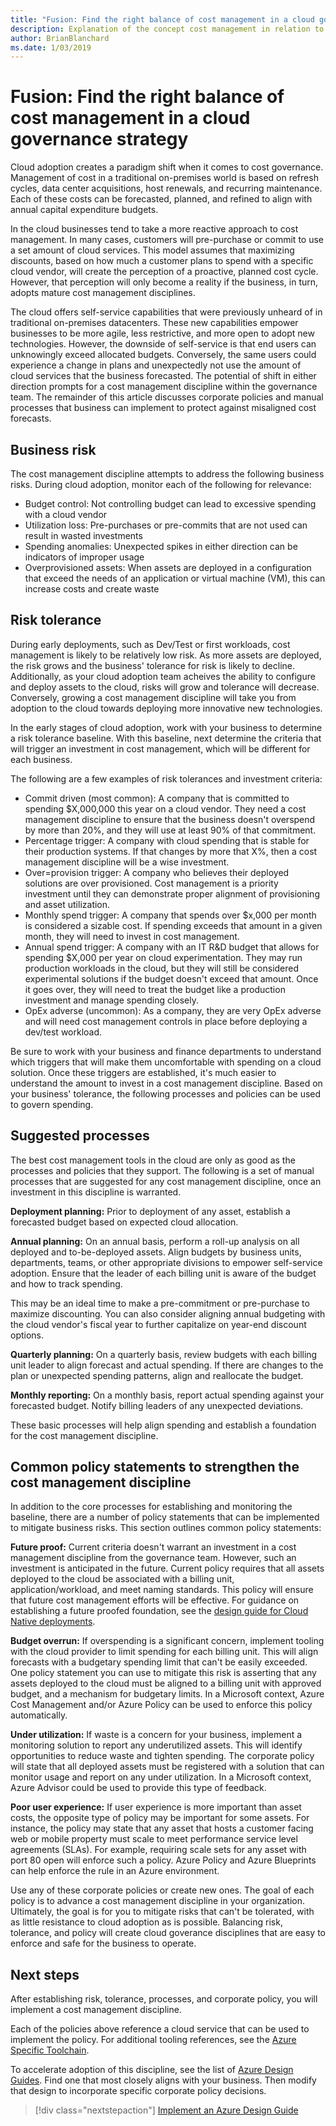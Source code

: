 ```yaml
---
title: "Fusion: Find the right balance of cost management in a cloud governance strategy"
description: Explanation of the concept cost management in relation to cloud governance
author: BrianBlanchard
ms.date: 1/03/2019
---
```


# Fusion: Find the right balance of cost management in a cloud governance strategy

Cloud adoption creates a paradigm shift when it comes to cost governance. Management of cost in a traditional on-premises world is based on refresh cycles, data center acquisitions, host renewals, and recurring maintenance. Each of these costs can be forecasted, planned, and refined to align with annual capital expenditure budgets.

In the cloud businesses tend to take a more reactive approach to cost management. In many cases, customers will pre-purchase or commit to use a set amount of cloud services. This model assumes that maximizing discounts, based on how much a customer plans to spend with a specific cloud vendor, will create the perception of a proactive, planned cost cycle. However, that perception will only become a reality if the business, in turn, adopts mature cost management disciplines.

The cloud offers self-service capabilities that were previously unheard of in traditional on-premises datacenters. These new capabilities empower businesses to be more agile, less restrictive, and more open to adopt new technologies. However, the downside of self-service is that end users can unknowingly exceed allocated budgets. Conversely, the same users could experience a change in plans and unexpectedly not use the amount of cloud services that the business forecasted. The potential of shift in either direction prompts for a cost management discipline within the governance team. The remainder of this article discusses corporate policies and manual processes that business can implement to protect against misaligned cost forecasts.

## Business risk

The cost management discipline attempts to address the following business risks. During cloud adoption, monitor each of the following for relevance:

- Budget control: Not controlling budget can lead to excessive spending with a cloud vendor
- Utilization loss: Pre-purchases or pre-commits that are not used can result in wasted investments
- Spending anomalies: Unexpected spikes in either direction can be indicators of improper usage
- Overprovisioned assets: When assets are deployed in a configuration that exceed the needs of an application or virtual machine (VM), this can increase costs and create waste

## Risk tolerance

During early deployments, such as Dev/Test or first workloads, cost management is likely to be relatively low risk. As more assets are deployed, the risk grows and the business' tolerance for risk is likely to decline. Additionally, as your cloud adoption team acheives the ability to configure and deploy assets to the cloud, risks will grow and tolerance will decrease. Conversely, growing a cost management discipline will take you from adoption to the cloud towards deploying more innovative new technologies.

In the early stages of cloud adoption, work with your business to determine a risk tolerance baseline. With this baseline, next determine the criteria that will trigger an investment in cost management, which will be different for each business. 

The following are a few examples of risk tolerances and investment criteria:

* Commit driven (most common): A company that is committed to spending $X,000,000 this year on a cloud vendor. They need a cost management discipline to ensure that the business doesn't overspend by more than 20%, and they will use at least 90% of that commitment.
* Percentage trigger: A company with cloud spending that is stable for their production systems. If that changes by more that X%, then a cost management discipline will be a wise investment.
* Over=provision trigger: A company who believes their deployed solutions are over provisioned. Cost management is a priority investment until they can demonstrate proper alignment of provisioning and asset utilization.
* Monthly spend trigger: A company that spends over $x,000 per month is considered a sizable cost. If spending exceeds that amount in a given month, they will need to invest in cost management.
* Annual spend trigger: A company with an IT R&D budget that allows for spending $X,000 per year on cloud experimentation. They may run production workloads in the cloud, but they will still be considered experimental solutions if the budget doesn't exceed that amount. Once it goes over, they will need to treat the budget like a production investment and manage spending closely.
* OpEx adverse (uncommon): As a company, they are very OpEx adverse and will need cost management controls in place before deploying a dev/test workload.

Be sure to work with your business and finance departments to understand which triggers that will make them uncomfortable with spending on a cloud solution. Once these triggers are established, it's much easier to understand the amount to invest in a cost management discipline. Based on your business' tolerance, the following processes and policies can be used to govern spending.

## Suggested processes

The best cost management tools in the cloud are only as good as the processes and policies that they support. The following is a set of manual processes that are suggested for any cost management discipline, once an investment in this discipline is warranted.

**Deployment planning:** Prior to deployment of any asset, establish a forecasted budget based on expected cloud allocation.

**Annual planning:** On an annual basis, perform a roll-up analysis on all deployed and to-be-deployed assets. Align budgets by business units, departments, teams, or other appropriate divisions to empower self-service adoption. Ensure that the leader of each billing unit is aware of the budget and how to track spending.

This may be an ideal time to make a pre-commitment or pre-purchase to maximize discounting. You can also consider aligning annual budgeting with the cloud vendor's fiscal year to further capitalize on year-end discount options.

**Quarterly planning:** On a quarterly basis, review budgets with each billing unit leader to align forecast and actual spending. If there are changes to the plan or unexpected spending patterns, align and reallocate the budget.

**Monthly reporting:** On a monthly basis, report actual spending against your forecasted budget. Notify billing leaders of any unexpected deviations.

These basic processes will help align spending and establish a foundation for the cost management discipline.

## Common policy statements to strengthen the cost management discipline

In addition to the core processes for establishing and monitoring the baseline, there are a number of policy statements that can be implemented to mitigate business risks. This section outlines common policy statements:

**Future proof:** Current criteria doesn't warrant an investment in a cost management discipline from the governance team. However, such an investment is anticipated in the future. Current policy requires that all assets deployed to the cloud be associated with a billing unit, application/workload, and meet naming standards. This policy will ensure that future cost management efforts will be effective. For guidance on establishing a future proofed foundation, see the [design guide for Cloud Native deployments](../design-guides/future-proof/design-guide.md).

**Budget overrun:** If overspending is a significant concern, implement tooling with the cloud provider to limit spending for each billing unit. This will align forecasts with a budgetary spending limit that can't be easily exceeded. One policy statement you can use to mitigate this risk is asserting that any assets deployed to the cloud must be aligned to a billing unit with approved budget, and a mechanism for budgetary limits. In a Microsoft context, Azure Cost Management and/or Azure Policy can be used to enforce this policy automatically.

**Under utilization:** If waste is a concern for your business, implement a monitoring solution to report any underutilized assets. This will identify opportunities to reduce waste and tighten spending. The corporate policy will state that all deployed assets must be registered with a solution that can monitor usage and report on any under utilization. In a Microsoft context, Azure Advisor could be used to provide this type of feedback.

**Poor user experience:** If user experience is more important than asset costs, the opposite type of policy may be important for some assets. For instance, the policy may state that any asset that hosts a customer facing web or mobile property must scale to meet performance service level agreements (SLAs). For example, requiring scale sets for any asset with port 80 open will enforce such a policy. Azure Policy and Azure Blueprints can help enforce the rule in an Azure environment.  

Use any of these corporate policies or create new ones. The goal of each policy is to advance a cost management discipline in your organization. Ultimately, the goal is for you to mitigate risks that can't be tolerated, with as little resistance to cloud adoption as is possible. Balancing risk, tolerance, and policy will create cloud goverance disciplines that are easy to enforce and safe for the business to operate.

## Next steps

After establishing risk, tolerance, processes, and corporate policy, you will implement a cost management discipline.

Each of the policies above reference a cloud service that can be used to implement the policy. For additional tooling references, see the [Azure Specific Toolchain](toolchain.md).

To accelerate adoption of this discipline, see the list of [Azure Design Guides](../design-guides/overview.md). Find one that most closely aligns with your business. Then modify that design to incorporate specific corporate policy decisions.

> [!div class="nextstepaction"]
> [Implement an Azure Design Guide](../design-guides/overview.md)
